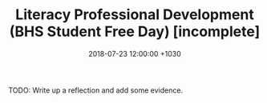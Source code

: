 ﻿---
layout: post
title:  "Literacy Professional Development (BHS Student Free Day) [incomplete]"
date:   2018-07-23 12:00:00 +1030
categories: MTeach bhsPlacement
---


TODO: Write up a reflection and add some evidence.






 







